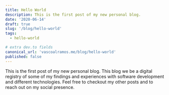 ```yaml
---
title: Hello World
description: This is the first post of my new personal blog.
date: '2020-06-14'
draft: true
slug: '/blog/hello-world'
tags:
  - hello-world

# extra dev.to fields
canonical_url: 'vascoalramos.me/blog/hello-world'
published: false
---
```


This is the first post of my new personal blog. This blog we be a digital registry of some of my findings and experiences with software development and different technologies. Feel free to checkout my other posts and to reach out on my social presence.
